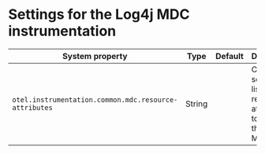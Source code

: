 # Settings for the Log4j MDC instrumentation

| System property                                       | Type    | Default | Description                                                        |
|-------------------------------------------------------|---------|---------|--------------------------------------------------------------------|
| `otel.instrumentation.common.mdc.resource-attributes` | String  |         | Comma separated list of resource attributes to expose through MDC. |
